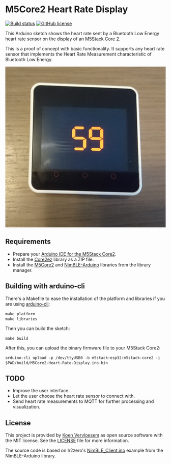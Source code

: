 # M5Core2 Heart Rate Display

[![Build status](https://github.com/koenvervloesem/M5Core2-Heart-Rate-Display/workflows/Build/badge.svg)](https://github.com/koenvervloesem/M5Core2-Heart-Rate-Display/actions)
[![GitHub license](https://img.shields.io/github/license/koenvervloesem/M5Core2-Heart-Rate-Display.svg)](https://github.com/koenvervloesem/M5Core2-Heart-Rate-Display/blob/main/LICENSE)

This Arduino sketch shows the heart rate sent by a Bluetooth Low Energy heart rate sensor on the display of an [M5Stack Core 2](https://m5stack.com/products/m5stack-core2-esp32-iot-development-kit).

This is a proof of concept with basic functionality. It supports any heart rate sensor that implements the Heart Rate Measurement characteristic of Bluetooth Low Energy.

![M5Stack Core2 running the heart rate display code](https://github.com/koenvervloesem/M5Core2-Heart-Rate-Display/raw/main/m5core2-heart-rate.jpg)

## Requirements

* Prepare your [Arduino IDE for the M5Stack Core2](https://docs.m5stack.com/#/en/arduino/arduino_core2_development).
* Install the [Core2ez](https://github.com/M5ez/Core2ez) library as a ZIP file.
* Install the [M5Core2](https://github.com/m5stack/M5Core2) and [NimBLE-Arduino](https://github.com/h2zero/NimBLE-Arduino) libraries from the library manager.

## Building with arduino-cli
There's a Makefile to ease the installation of the platform and libraries if you are using [arduino-cli](https://github.com/arduino/arduino-cli):

```console
make platform
make libraries
```

Then you can build the sketch:

```console
make build
```

After this, you can upload the binary firmware file to your M5Stack Core2:

```console
arduino-cli upload -p /dev/ttyUSB0 -b m5stack:esp32:m5stack-core2 -i $PWD/build/M5Core2-Heart-Rate-Display.ino.bin
```

## TODO

* Improve the user interface.
* Let the user choose the heart rate sensor to connect with.
* Send heart rate measurements to MQTT for further processing and visualization.

## License

This project is provided by [Koen Vervloesem](mailto:koen@vervloesem.eu) as open source software with the MIT license. See the [LICENSE](LICENSE) file for more information.

The source code is based on h2zero's [NimBLE_Client.ino](https://github.com/h2zero/NimBLE-Arduino/blob/master/examples/NimBLE_Client/NimBLE_Client.ino) example from the NimBLE-Arduino library.
